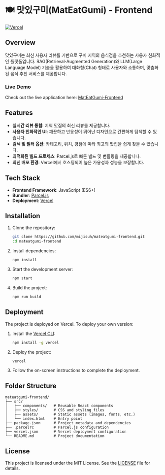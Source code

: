 # 🍽️ 맛있구미(MatEatGumi) - Frontend

[![Vercel](https://vercel.com/button)](https://mateatgumi.vercel.app)

## Overview
맛있구미는 최신 사용자 리뷰를 기반으로 구미 지역의 음식점을 추천하는 사용자 친화적인 플랫폼입니다. RAG(Retrieval-Augmented Generation)와 LLM(Large Language Model) 기술을 활용하여 대화형(Chat) 형태로 사용자와 소통하며, 맞춤화된 음식 추천 서비스를 제공합니다.

### Live Demo
Check out the live application here: [MatEatGumi-Frontend](https://mateatgumi.vercel.app)

## Features
- **실시간 리뷰 통합**: 지역 맛집의 최신 리뷰를 제공합니다.
- **사용자 친화적인 UI**: 깨끗하고 반응성이 뛰어난 디자인으로 간편하게 탐색할 수 있습니다.
- **검색 및 필터 옵션**: 카테고리, 위치, 평점에 따라 최고의 맛집을 쉽게 찾을 수 있습니다.
- **최적화된 빌드 프로세스**: Parcel.js로 빠른 빌드 및 번들링을 제공합니다.
- **최신 배포 환경**: Vercel에서 호스팅되어 높은 가용성과 성능을 보장합니다.

## Tech Stack
- **Frontend Framework**: JavaScript (ES6+)
- **Bundler**: [Parcel.js](https://parceljs.org/)
- **Deployment**: [Vercel](https://vercel.com/)

## Installation

1. Clone the repository:
   ```bash
   git clone https://github.com/mijisuh/mateatgumi-frontend.git
   cd mateatgumi-frontend
   ```

2. Install dependencies:
   ```bash
   npm install
   ```

3. Start the development server:
   ```bash
   npm start
   ```

4. Build the project:
   ```bash
   npm run build
   ```

## Deployment
The project is deployed on Vercel. To deploy your own version:

1. Install the [Vercel CLI](https://vercel.com/cli):
   ```bash
   npm install -g vercel
   ```

2. Deploy the project:
   ```bash
   vercel
   ```

3. Follow the on-screen instructions to complete the deployment.

## Folder Structure
```
mateatgumi-frontend/
├── src/
│   ├── components/   # Reusable React components
│   ├── styles/       # CSS and styling files
│   ├── assets/       # Static assets (images, fonts, etc.)
│   └── index.html    # Entry point
├── package.json      # Project metadata and dependencies
├── .parcelrc         # Parcel.js configuration
├── vercel.json       # Vercel deployment configuration
└── README.md         # Project documentation
```

## License
This project is licensed under the MIT License. See the [LICENSE](./LICENSE) file for details.


